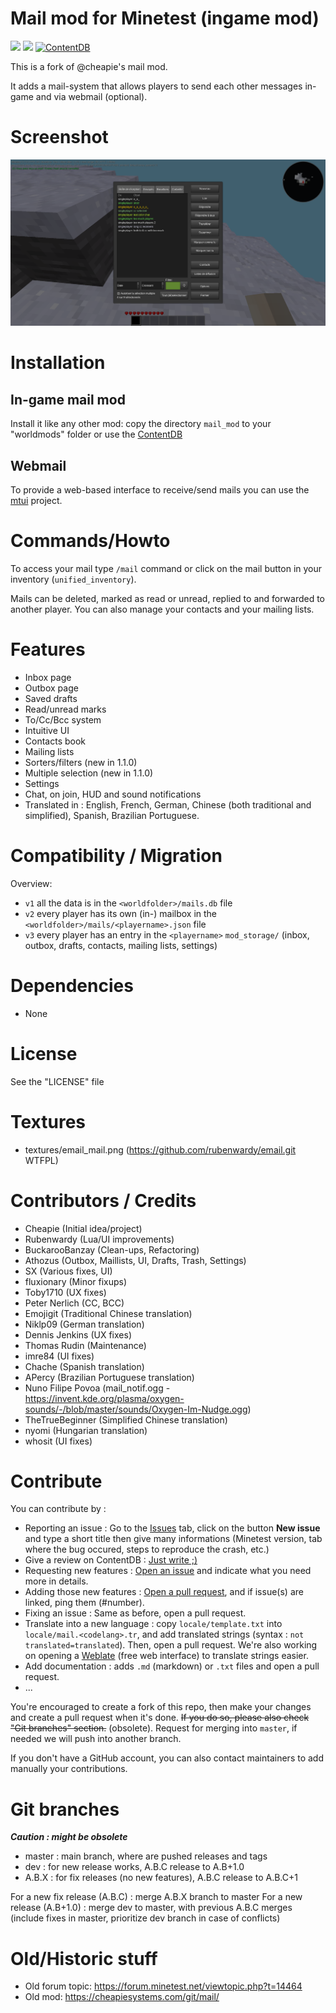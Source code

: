Mail mod for Minetest (ingame mod)
======

![](https://github.com/mt-mods/mail/workflows/test/badge.svg)
![](https://github.com/mt-mods/mail/workflows/luacheck/badge.svg)
[![ContentDB](https://content.minetest.net/packages/mt-mods/mail/shields/downloads/)](https://content.minetest.net/packages/mt-mods/mail/)

This is a fork of @cheapie's mail mod.

It adds a mail-system that allows players to send each other messages in-game and via webmail (optional).

# Screenshot

![](screenshot_1.2.0.png)

# Installation

## In-game mail mod

Install it like any other mod: copy the directory `mail_mod` to your "worldmods" folder or use the [ContentDB](https://content.minetest.net)

## Webmail

To provide a web-based interface to receive/send mails you can use the [mtui](https://github.com/minetest-go/mtui) project.

# Commands/Howto

To access your mail type `/mail` command or click on the mail button in your inventory (`unified_inventory`).

Mails can be deleted, marked as read or unread, replied to and forwarded to another player. You can also manage your contacts and your mailing lists.

# Features

* Inbox page
* Outbox page
* Saved drafts
* Read/unread marks
* To/Cc/Bcc system
* Intuitive UI
* Contacts book
* Mailing lists
* Sorters/filters (new in 1.1.0)
* Multiple selection (new in 1.1.0)
* Settings
* Chat, on join, HUD and sound notifications
* Translated in : English, French, German, Chinese (both traditional and simplified), Spanish, Brazilian Portuguese.

# Compatibility / Migration

Overview:
* `v1` all the data is in the `<worldfolder>/mails.db` file
* `v2` every player has its own (in-) mailbox in the `<worldfolder>/mails/<playername>.json` file
* `v3` every player has an entry in the `<playername>` `mod_storage/` (inbox, outbox, drafts, contacts, mailing lists, settings)

# Dependencies
* None

# License

See the "LICENSE" file

# Textures
* textures/email_mail.png (https://github.com/rubenwardy/email.git WTFPL)

# Contributors / Credits

* Cheapie (Initial idea/project)
* Rubenwardy (Lua/UI improvements)
* BuckarooBanzay (Clean-ups, Refactoring)
* Athozus (Outbox, Maillists, UI, Drafts, Trash, Settings)
* SX (Various fixes, UI)
* fluxionary (Minor fixups)
* Toby1710 (UX fixes)
* Peter Nerlich (CC, BCC)
* Emojigit (Traditional Chinese translation)
* Niklp09 (German translation)
* Dennis Jenkins (UX fixes)
* Thomas Rudin (Maintenance)
* imre84 (UI fixes)
* Chache (Spanish translation)
* APercy (Brazilian Portuguese translation)
* Nuno Filipe Povoa (mail_notif.ogg - https://invent.kde.org/plasma/oxygen-sounds/-/blob/master/sounds/Oxygen-Im-Nudge.ogg)
* TheTrueBeginner (Simplified Chinese translation)
* nyomi (Hungarian translation)
* whosit (UI fixes)

# Contribute

You can contribute by :
* Reporting an issue : Go to the [Issues](https://github.com/mt-mods/mail/issues) tab, click on the button **New issue** and type a short title then give many informations (Minetest version, tab where the bug occured, steps to reproduce the crash, etc.)
* Give a review on ContentDB : [Just write ;)](https://content.minetest.net/packages/mt-mods/mail/review/)
* Requesting new features : [Open an issue](https://github.com/mt-mods/mail/issues) and indicate what you need more in details.
* Adding those new features : [Open a pull request](https://github.com/mt-mods/mail/pulls), and if issue(s) are linked, ping them (#number).
* Fixing an issue : Same as before, open a pull request.
* Translate into a new language : copy `locale/template.txt` into `locale/mail.<codelang>.tr`, and add translated strings (syntax : `not translated=translated`). Then, open a pull request. We're also working on opening a [Weblate](https://weblate.org) (free web interface) to translate strings easier.
* Add documentation : adds `.md` (markdown) or `.txt` files and open a pull request.
* ...

You're encouraged to create a fork of this repo, then make your changes and create a pull request when it's done. ~~If you do so, please also check "Git branches" section.~~ (obsolete). Request for merging into `master`, if needed we will push into another branch.

If you don't have a GitHub account, you can also contact maintainers to add manually your contributions.

# Git branches

***Caution : might be obsolete***

* master : main branch, where are pushed releases and tags
* dev : for new release works, A.B.C release to A.B+1.0
* A.B.X : for fix releases (no new features), A.B.C release to A.B.C+1

For a new fix release (A.B.C) : merge A.B.X branch to master
For a new release (A.B+1.0) : merge dev to master, with previous A.B.C merges (include fixes in master, prioritize dev branch in case of conflicts)

# Old/Historic stuff
* Old forum topic: https://forum.minetest.net/viewtopic.php?t=14464
* Old mod: https://cheapiesystems.com/git/mail/
